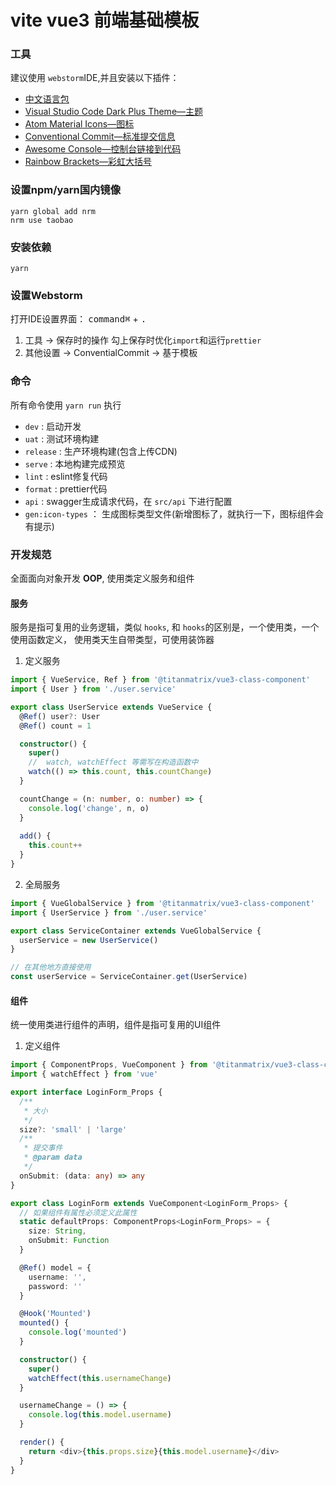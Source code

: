 # vite vue3 前端基础模板

### 工具

建议使用 `webstorm`IDE,并且安装以下插件：

- [中文语言包](https://plugins.jetbrains.com/plugin/13710-chinese-simplified-language-pack----)
- [Visual Studio Code Dark Plus Theme—主题](https://plugins.jetbrains.com/plugin/12255-visual-studio-code-dark-plus-theme)
- [Atom Material Icons—图标](https://plugins.jetbrains.com/plugin/10044-atom-material-icons)
- [Conventional Commit—标准提交信息](https://plugins.jetbrains.com/plugin/13389-conventional-commit)
- [Awesome Console—控制台链接到代码](https://plugins.jetbrains.com/plugin/7677-awesome-console)
- [Rainbow Brackets—彩虹大括号](https://plugins.jetbrains.com/plugin/10080-rainbow-brackets)

### 设置**npm/yarn**国内镜像

```shell
yarn global add nrm
nrm use taobao
```

### 安装依赖

```shell
yarn
```

### 设置Webstorm

打开IDE设置界面： <kbd>command⌘</kbd> + <kbd>.</kbd>
1. 工具 -> 保存时的操作 勾上保存时优化`import`和运行`prettier`
2. 其他设置 -> ConventialCommit -> 基于模板

### 命令

所有命令使用 `yarn run` 执行

- `dev` : 启动开发
- `uat` : 测试环境构建
- `release` : 生产环境构建(包含上传CDN)
- `serve` : 本地构建完成预览
- `lint` : eslint修复代码
- `format` : prettier代码
- `api` : swagger生成请求代码，在 `src/api` 下进行配置
- `gen:icon-types` ： 生成图标类型文件(新增图标了，就执行一下，图标组件会有提示)

### 开发规范

全面面向对象开发 **OOP**, 使用类定义服务和组件

#### 服务

服务是指可复用的业务逻辑，类似 `hooks`, 和 `hooks`的区别是，一个使用类，一个使用函数定义， 使用类天生自带类型，可使用装饰器

1. 定义服务

```typescript
import { VueService, Ref } from '@titanmatrix/vue3-class-component'
import { User } from './user.service'

export class UserService extends VueService {
  @Ref() user?: User
  @Ref() count = 1

  constructor() {
    super()
    //  watch, watchEffect 等需写在构造函数中
    watch(() => this.count, this.countChange)
  }

  countChange = (n: number, o: number) => {
    console.log('change', n, o)
  }
  
  add() {
    this.count++
  }
}
```

2. 全局服务

```typescript
import { VueGlobalService } from '@titanmatrix/vue3-class-component'
import { UserService } from './user.service'

export class ServiceContainer extends VueGlobalService {
  userService = new UserService()
}

// 在其他地方直接使用
const userService = ServiceContainer.get(UserService)
```

#### 组件

统一使用类进行组件的声明，组件是指可复用的UI组件

1. 定义组件

```typescript
import { ComponentProps, VueComponent } from '@titanmatrix/vue3-class-component'
import { watchEffect } from 'vue'

export interface LoginForm_Props {
  /**
   * 大小
   */
  size?: 'small' | 'large'
  /**
   * 提交事件
   * @param data
   */
  onSubmit: (data: any) => any
}

export class LoginForm extends VueComponent<LoginForm_Props> {
  // 如果组件有属性必须定义此属性
  static defaultProps: ComponentProps<LoginForm_Props> = {
    size: String,
    onSubmit: Function
  }

  @Ref() model = {
    username: '',
    password: ''
  }

  @Hook('Mounted')
  mounted() {
    console.log('mounted')
  }

  constructor() {
    super()
    watchEffect(this.usernameChange)
  }

  usernameChange = () => {
    console.log(this.model.username)
  }

  render() {
    return <div>{this.props.size}{this.model.username}</div>
  }
}
```



